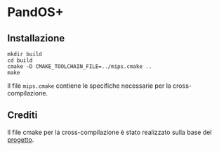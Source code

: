 # PandOS+

## Installazione
```
mkdir build
cd build
cmake -D CMAKE_TOOLCHAIN_FILE=../mips.cmake ..
make
```
Il file `mips.cmake` contiene le specifiche necessarie per la cross-compilazione.

## Crediti
Il file cmake per la cross-compilazione è stato realizzato sulla base del [progetto](https://github.com/Maldus512/umps_uarm_hello_world).

